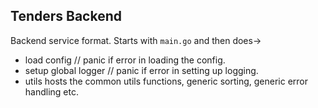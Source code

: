## Tenders Backend

Backend service format. Starts with `main.go` and then does->
* load config // panic if error in loading the config.
* setup global logger // panic if error in setting up logging.
* utils hosts the common utils functions, generic sorting, generic error handling etc.